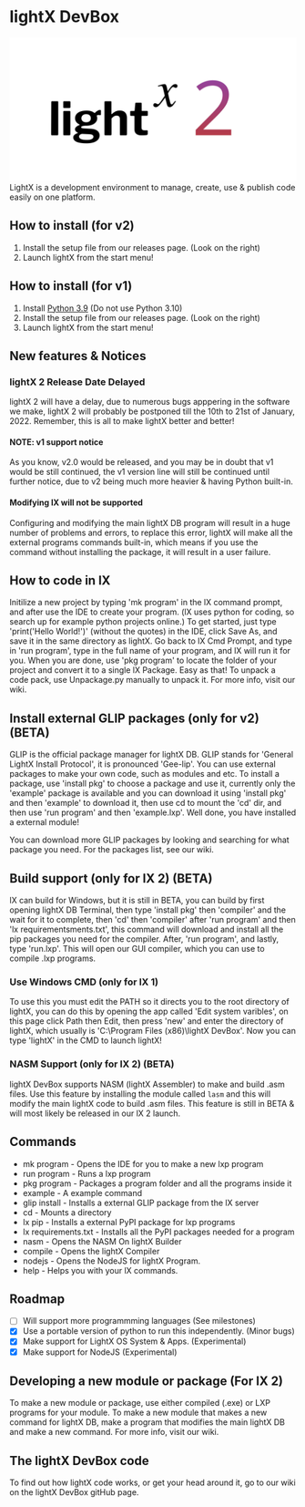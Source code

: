 # lightX DevBox
![image](https://raw.githubusercontent.com/Lightspace-Official/lightX-DevBox/main/images/light.png)
LightX is a development environment to manage, create, use & publish code easily on one platform.
## How to install (for v2)
1. Install the setup file from our releases page. (Look on the right)
2. Launch lightX from the start menu!

## How to install (for v1)
1. Install [Python 3.9](https://www.python.org/ftp/python/3.9.7/python-3.9.7.exe) (Do not use Python 3.10)
2. Install the setup file from our releases page. (Look on the right)
3. Launch lightX from the start menu!

## New features & Notices
### lightX 2 Release Date Delayed
lightX 2 will have a delay, due to numerous bugs apppering in the software we make, lightX 2 will probably be postponed till the 10th to 21st of January, 2022. Remember, this is all to make lightX better and better!
#### NOTE: v1 support notice
As you know, v2.0 would be released, and you may be in doubt that v1 would be still continued, the v1 version line will still be continued until further notice, due to v2 being much more heavier & having Python built-in. 
#### Modifying lX will not be supported
Configuring and modifying the main lightX DB program will result in a huge number of problems and errors, to replace this error, lightX will make all the external programs commands built-in, which means if you use the command without installing the package, it will result in a user failure.
## How to code in lX
Initilize a new project by typing 'mk program' in the lX command prompt, and after use the IDE to create your program. (lX uses python for coding, so search up for example 
python projects online.) To get started, just type 'print('Hello World!')' (without the quotes) in the IDE, click Save As, and save it in the same directory as lightX. Go back to lX Cmd Prompt, and type in 'run program', type in the full name of your program, and lX will run it for you. When you are done, use 'pkg program' to locate the folder of your project and convert it to a single lX Package. Easy as that! To unpack a code pack, use Unpackage.py manually to unpack it. For more info, visit our wiki.

## Install external GLIP packages (only for v2) (BETA)
GLIP is the official package manager for lightX DB. GLIP stands for 'General LightX Install Protocol', it is pronounced 'Gee-lip'. You can use external packages to make your own code, such as modules and etc. To install a package, use 'install pkg' to choose a package and use it, currently only the 'example' package is available and you can download it using 'install pkg' and then 'example' to download it, then use cd to mount the 'cd' dir, and then use 'run program' and then 'example.lxp'. Well done, you have installed a external module! <br>

You can download more GLIP packages by looking and searching for what package you need. For the packages list, see our wiki.

## Build support (only for lX 2) (BETA)
lX can build for Windows, but it is still in BETA, you can build by first opening lightX DB Terminal, then type 'install pkg' then 'compiler' and the wait for it to complete, then 'cd' then 'compiler' after 'run program' and then 'lx requirementsments.txt', this command will download and install all the pip packages you need for the compiler. After, 'run program', and lastly, type 'run.lxp'. This will open our GUI compiler, which you can use to compile .lxp programs.

### Use Windows CMD (only for lX 1)
To use this you must edit the PATH so it directs you to the root directory of lightX, you can do this by opening the app called 'Edit system varibles', on this page click Path then Edit, then press 'new' and enter the directory of lightX, which usually is 'C:\Program Files (x86)\lightX DevBox'. Now you can type 'lightX' in the CMD to launch lightX!

### NASM Support (only for lX 2) (BETA)
lightX DevBox supports NASM (lightX Assembler) to make and build .asm files. Use this feature by installing the module called `lasm` and this will modify the main lightX code to build .asm files. This feature is still in BETA & will most likely be released in our lX 2 launch.

## Commands 
* mk program - Opens the IDE for you to make a new lxp program
* run program - Runs a lxp program
* pkg program - Packages a program folder and all the programs inside it
* example - A example command
* glip install - Installs a external GLIP package from the lX server
* cd - Mounts a directory
* lx pip - Installs a external PyPI package for lxp programs
* lx requirements.txt - Installs all the PyPI packages needed for a program
* nasm - Opens the NASM On lightX Builder
* compile - Opens the lightX Compiler
* nodejs - Opens the NodeJS for lightX Program.
* help - Helps you with your lX commands. 

## Roadmap
- [ ] Will support more programmming languages (See milestones)
- [x] Use a portable version of python to run this independently. (Minor bugs)
- [x] Make support for LightX OS System & Apps. (Experimental)
- [x] Make support for NodeJS (Experimental)

## Developing a new module or package (For lX 2)
To make a new module or package, use either compiled (.exe) or LXP programs for your module. To make a new module that makes a new command for lightX DB, make a program that modifies the main lightX DB and make a new command. For more info, visit our wiki. 

## The lightX DevBox code
To find out how lightX code works, or get your head around it, go to our wiki on the lightX DevBox gitHub page.
